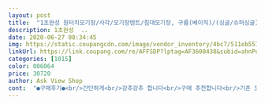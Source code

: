 ```yaml
---
layout: post 
title:  "1초완성 원터치모기장/사각/모기장텐트/침대모기장, 구름(베이직)/(싱글/슈퍼싱글)1호 M-OD01" 
description: 1초완성  ..
date: 2020-06-27 08:34:45 
img: https://static.coupangcdn.com/image/vendor_inventory/4bc7/511eb557ae46c5e4e7daccf069893bbd58a20e761345c32b3cceee8fcd1e.jpg 
linkUrl: https://link.coupang.com/re/AFFSDP?lptag=AF3600438&subid=ahnPublicAsk&pageKey=1636612634&itemId=2791327328&vendorItemId=70781027733&traceid=V0-113-0b2e7476f15daf0a 
categories: [1015] 
color: 006064 
price: 30720 
author: Ask View Shop 
cont:  "●구매후기●<br/>간단하게<br/>강추강추 합니다<br/>구매 추천합니다<br/>기존 모기장과는 비교를 할 수 없을 정도로 좋아요<br/>너무 좋아요<br/>방충망을 뚫고 모기가 들어와서 구입했는데 매우 만족합니다<br/>사진으로 봤을 때는 작아서 잘 안보였지만 구름디자인이 생각보다 많이 귀엽네요^^<br/>상품 배송 가격 간만에 만족스런 구매였네요<br/>상품 스샷에 나온것처러 똑같고 깔끔합니다<br/>설치도 간편하고 설치하니 멋진 오두막이 생긴 기분입니다<br/>설치후 너무 맘에들었구요<br/>이모기장 추천합니다 후회없으실거임<br/>제값하는 것 같습니다 안에 들어가 누웠을 때 천장이 높고 사방이 투명해서 전혀 답답하지 않습니다<br/>지퍼나 고리같은 부자재들 전부 탄탄하고 싼티 안납니다<br/>핸드폰으로 한참 상품평 썼는데... <br/><br/>" 
---
```

